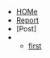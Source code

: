 <!-- docs/_sidebar.md -->


* [HOMe](./)
* [Report](./report/report_tree.md)
* [Post]
* - [first](./report/a.md)

